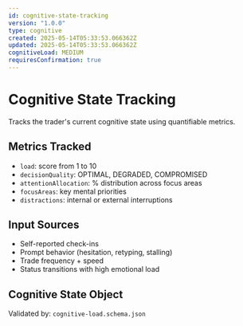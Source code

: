 ```yaml
---
id: cognitive-state-tracking
version: "1.0.0"
type: cognitive
created: 2025-05-14T05:33:53.066362Z
updated: 2025-05-14T05:33:53.066362Z
cognitiveLoad: MEDIUM
requiresConfirmation: true
---
```


# Cognitive State Tracking

Tracks the trader's current cognitive state using quantifiable metrics.

## Metrics Tracked

- `load`: score from 1 to 10
- `decisionQuality`: OPTIMAL, DEGRADED, COMPROMISED
- `attentionAllocation`: % distribution across focus areas
- `focusAreas`: key mental priorities
- `distractions`: internal or external interruptions

## Input Sources

- Self-reported check-ins
- Prompt behavior (hesitation, retyping, stalling)
- Trade frequency + speed
- Status transitions with high emotional load

## Cognitive State Object

Validated by: `cognitive-load.schema.json`
